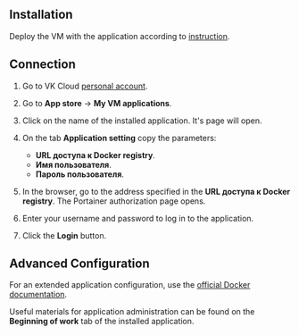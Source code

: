 ## Installation

Deploy the VM with the application according to [instruction](../init-install/).

## Connection

1. Go to VK Cloud [personal account](https://mcs.mail.ru/app/en).
1. Go to **App store** → **My VM applications**.
1. Click on the name of the installed application. It's page will open.
1. On the tab **Application setting** copy the parameters:

    - **URL доступа к Docker registry**.
    - **Имя пользователя**.
    - **Пароль пользователя**.

1. In the browser, go to the address specified in the **URL доступа к Docker registry**. The Portainer authorization page opens.
1. Enter your username and password to log in to the application.
1. Click the **Login** button.

## Advanced Configuration

For an extended application configuration, use the [official Docker documentation](https://docs.docker.com/registry/).

<info>

Useful materials for application administration can be found on the **Beginning of work** tab of the installed application.

</info>
